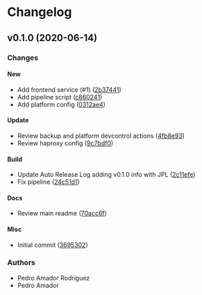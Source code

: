 # Changelog

## v0.1.0 (2020-06-14)

### Changes

#### New

* Add frontend service (#1) ([2b37441](https://github.com/ayudadigital/huelladigital-platform/commit/2b37441))
* Add pipeline script ([c860241](https://github.com/ayudadigital/huelladigital-platform/commit/c860241))
* Add platform config ([0312ae4](https://github.com/ayudadigital/huelladigital-platform/commit/0312ae4))

#### Update

* Review backup and platform devcontrol actions ([4fb8e93](https://github.com/ayudadigital/huelladigital-platform/commit/4fb8e93))
* Review haproxy config ([9c7bdf0](https://github.com/ayudadigital/huelladigital-platform/commit/9c7bdf0))

#### Build

* Update Auto Release Log adding v0.1.0 info with JPL ([2c11efe](https://github.com/ayudadigital/huelladigital-platform/commit/2c11efe))
* Fix pipeline ([24c51d1](https://github.com/ayudadigital/huelladigital-platform/commit/24c51d1))

#### Docs

* Review main readme ([70acc6f](https://github.com/ayudadigital/huelladigital-platform/commit/70acc6f))

#### Misc

* Initial commit ([3695302](https://github.com/ayudadigital/huelladigital-platform/commit/3695302))

### Authors

* Pedro Amador Rodríguez
* Pedro Amador

